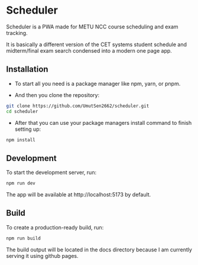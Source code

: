 # Scheduler

Scheduler is a PWA made for METU NCC course scheduling and exam tracking.

It is basically a different version of the CET systems student schedule and midterm/final exam search condensed into a modern one page app.

## Installation

-   To start all you need is a package manager like npm, yarn, or pnpm.

-   And then you clone the repository:

```bash
git clone https://github.com/UmutSen2662/scheduler.git
cd scheduler
```

-   After that you can use your package managers install command to finish setting up:

```bash
npm install
```

## Development

To start the development server, run:

```bash
npm run dev
```

The app will be available at http://localhost:5173 by default.

## Build

To create a production-ready build, run:

```bash
npm run build
```

The build output will be located in the docs directory because I am currently serving it using github pages.
